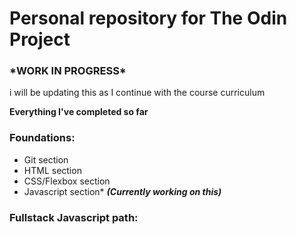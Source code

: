 <h1>Personal repository for The Odin Project</h1>
<h3>*WORK IN PROGRESS*</h3>
<p>i will be updating this as I continue with the course curriculum</p>

<b>Everything I've completed so far</b>

<h3>Foundations:</h3>
<ul>
<li>Git section</li>
<li>HTML section</li>
<li>CSS/Flexbox section</li>
<li>Javascript section* <em><b>(Currently working on this)</b></em></li>
</ul>

<h3>Fullstack Javascript path:</h3>

